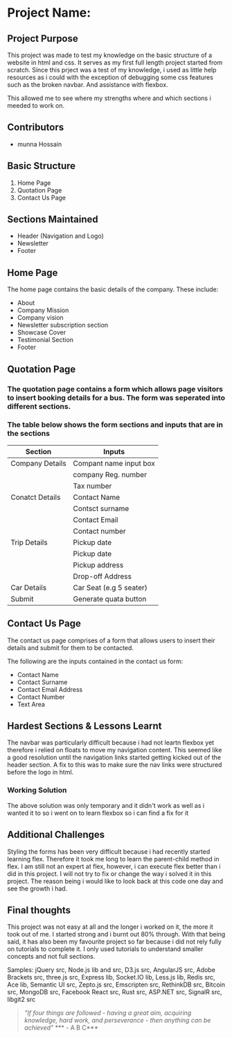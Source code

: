 # Project Name:

## Project Purpose
This project was made to test my knowledge on the basic structure of a website in html and css. It serves as my first full length project started from scratch. Since this prject was a test of my knowledge, i used as little help resources as i could with the exception of debugging some css features such as the broken navbar. And assistance with flexbox.

This allowed me to see where my strengths where and which sections i meeded to work on.

## Contributors
- munna Hossain

## Basic Structure
1. Home Page
2. Quotation Page
3. Contact Us Page

## Sections Maintained
- Header (Navigation and Logo)
- Newsletter
- Footer


## Home Page
The home page contains the basic details of the company. These include:

- About
- Company Mission
- Company vision
- Newsletter subscription section
- Showcase Cover
- Testimonial Section
- Footer

## Quotation Page
### The quotation page contains a form which allows page visitors to insert booking details for a bus. The form was seperated into different sections.

### The table below shows the form sections and inputs that are in the sections

| Section | Inputs |
|--------------|--------------|
| Company Details | Compant name input box |
| | company Reg. number | |
| | Tax number | |
| Conatct Details | Contact Name |
| | Contsct surname | |
| | Contact Email | |
| | Contact number | |
| Trip Details | Pickup date |
| | Pickup date | |
| | Pickup address | |
| | Drop-off Address | |
| Car Details | Car Seat (e.g 5 seater) |
| Submit | Generate quata button |

## Contact Us Page
The contact us page comprises of a form that allows users to insert their details and submit for them to be contacted.

The following are the inputs contained in the contact us form:

- Contact Name
- Contact Surname
- Contact Email Address
- Contact Number
- Text Area

## Hardest Sections & Lessons Learnt

The navbar was particularly difficult because i had not leartn flexbox yet therefore i relied on floats to move my navigation content. This seemed like a good resolution until the navigation links started getting kicked out of the header section. A fix to this was to make sure the nav links were structured before the logo in html.

### Working Solution
The above solution was only temporary and it didn't work as well as i wanted it to so i went on to learn flexbox so i can find a fix for it

## Additional Challenges
Styling the forms has been very difficult because i had recently started learning flex. Therefore it took me long to learn the parent-child method in flex. I am still not an expert at flex, however, i can execute flex better than i did in this project. I will not try to fix or change the way i solved it in this project. The reason being i would like to look back at this code one day and see the growth i had.

## Final thoughts

This project was not easy at all and the longer i worked on it, the more it took out of me. I started strong and i burnt out 80% through. With that being said, it has also been my favourite project so far because i did not rely fully on tutorials to complete it. I only used tutorials to understand smaller concepts and not full sections.

Samples: jQuery src, Node.js lib and src, D3.js src, AngularJS src, Adobe Brackets src, three.js src, Express lib, Socket.IO lib, Less.js lib, Redis src, Ace lib, Semantic UI src, Zepto.js src, Emscripten src, RethinkDB src, Bitcoin src, MongoDB src, Facebook React src, Rust src, ASP.NET src, SignalR src, libgit2 src

> *"If four things are followed - having a great aim, acquiring knowledge, hard work, and perseverance - then anything can be achieved"*
> *** - A B C***
